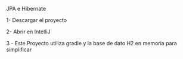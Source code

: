 JPA e Hibernate

1- Descargar el proyecto

2- Abrir en IntelliJ

3 - Este Proyecto utiliza gradle y la base de dato H2 en memoria para simplificar

 
 
